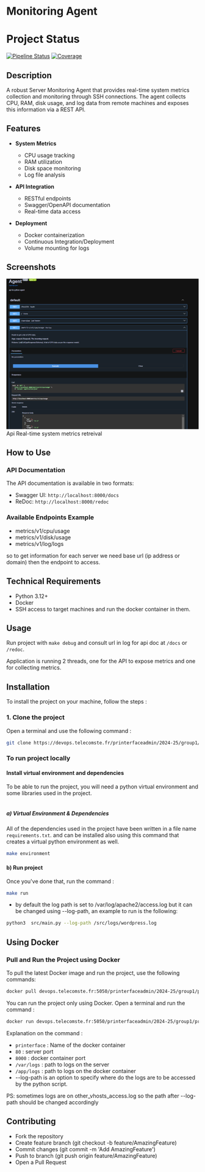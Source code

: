 # Monitoring Agent

# Project Status


[![Pipeline Status](https://devops.telecomste.fr/printerfaceadmin/2024-25/group1/printerface/badges/main/pipeline.svg)](https://devops.telecomste.fr/printerfaceadmin/2024-25/group1/printerface/-/pipelines)
[![Coverage](https://devops.telecomste.fr/printerfaceadmin/2024-25/group1/printerface/badges/main/coverage.svg?min_good=80&min_acceptable=75)](https://devops.telecomste.fr/printerfaceadmin/2024-25/group1/printerface/-/graphs/main)


## Description

A robust Server Monitoring Agent that provides real-time system metrics collection and monitoring through SSH connections. The agent collects CPU, RAM, disk usage, and log data from remote machines and exposes this information via a REST API.

## Features

- **System Metrics**
  - CPU usage tracking
  - RAM utilization
  - Disk space monitoring
  - Log file analysis

- **API Integration**
  - RESTful endpoints
  - Swagger/OpenAPI documentation
  - Real-time data access

- **Deployment**
  - Docker containerization
  - Continuous Integration/Deployment
  - Volume mounting for logs

## Screenshots
![Dashboard](images/api.png)
Api Real-time system metrics retreival

## How to Use

### API Documentation

The API documentation is available in two formats:
- Swagger UI: `http://localhost:8000/docs`
- ReDoc: `http://localhost:8000/redoc`

### Available Endpoints Example

* metrics/v1/cpu/usage
* metrics/v1/disk/usage
* metrics/v1/log/logs

so to get information for each server we need base url (ip address or domain) then the endpoint to access.

## Technical Requirements

- Python 3.12+
- Docker
- SSH access to target machines and run the docker container in them.


## Usage

Run project with `make debug` and consult url in log for api doc at `/docs` or `/redoc`.

Application is running 2 threads, one for the API to expose metrics and one for collecting metrics.

## Installation

To install the project on your machine, follow the steps : 

### 1. Clone the project

Open a terminal and use the following command : 
```sh
git clone https://devops.telecomste.fr/printerfaceadmin/2024-25/group1/printerface.git 
```

### To run project locally

#### Install virtual environment and dependencies

To be able to run the project, you will need a python virtual environment and some libraries used in the project. <br><br>

##### a) Virtual Environment & Dependencies
All of the dependencies used in the project have been written in a file name `requirements.txt`. and can be installed also using this command that creates a virtual python environment as well.
```sh
make environment
```

#### b) Run project

Once you've done that, run the command : 
```sh
make run
```
* by default the log path is set to /var/log/apache2/access.log but it can be changed using --log-path, an example to run is the following: 

```sh
python3  src/main.py --log-path /src/logs/wordpress.log
```

## Using Docker

### Pull and Run the Project using Docker

To pull the latest Docker image and run the project, use the following commands:

```sh
docker pull devops.telecomste.fr:5050/printerfaceadmin/2024-25/group1/printerface:latest
```

You can run the project only using Docker. Open a terminal and run the command : 

```sh
docker run devops.telecomste.fr:5050/printerfaceadmin/2024-25/group1/printerface:latest -p 8080:8080 /var/logs:/app/log --log-path /app/log/access.log
```
Explanation on the command : 

* `printerface` : Name of the docker container
* `80` : server port
* `8000` : docker container port
* `/var/logs` : path to logs on the server
* `/app/logs` : path to logs on the docker container
* --log-path is an option to specify where do the logs are to be accessed by the python script.

PS: sometimes logs are on  other_vhosts_access.log so the path after --log-path should be changed accordingly


## Contributing

- Fork the repository
- Create feature branch (git checkout -b feature/AmazingFeature)
- Commit changes (git commit -m 'Add AmazingFeature')
- Push to branch (git push origin feature/AmazingFeature)
- Open a Pull Request